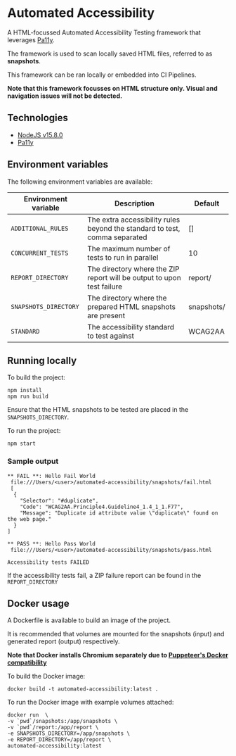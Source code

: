 # Automated Accessibility

A HTML-focussed Automated Accessibility Testing framework that leverages [Pa11y](https://github.com/pa11y/pa11y).

The framework is used to scan locally saved HTML files, referred to as **snapshots**.

This framework can be ran locally or embedded into CI Pipelines.

**Note that this framework focusses on HTML structure only. Visual and navigation issues will not be detected.**

## Technologies

* [NodeJS v15.8.0](https://nodejs.org/dist/v15.8.0/node-v15.8.0.pkg)
* [Pa11y](https://github.com/pa11y/pa11y)

## Environment variables

The following environment variables are available:

| Environment variable  | Description                                                                | Default      |
|-----------------------|----------------------------------------------------------------------------|---------------
| `ADDITIONAL_RULES`    | The extra accessibility rules beyond the standard to test, comma separated | []
| `CONCURRENT_TESTS`    | The maximum number of tests to run in parallel                             | 10
| `REPORT_DIRECTORY`    | The directory where the ZIP report will be output to upon test failure     | report/
| `SNAPSHOTS_DIRECTORY` | The directory where the prepared HTML snapshots are present                | snapshots/
| `STANDARD`            | The accessibility standard to test against                                 | WCAG2AA

## Running locally

To build the project:
```
npm install
npm run build
```

Ensure that the HTML snapshots to be tested are placed in the `SNAPSHOTS_DIRECTORY`.

To run the project:
```
npm start
```

### Sample output

```
** FAIL **: Hello Fail World
 file:///Users/<user>/automated-accessibility/snapshots/fail.html
 [
  {
    "Selector": "#duplicate",
    "Code": "WCAG2AA.Principle4.Guideline4_1.4_1_1.F77",
    "Message": "Duplicate id attribute value \"duplicate\" found on the web page."
  }
]

** PASS **: Hello Pass World
 file:///Users/<user>/automated-accessibility/snapshots/pass.html

Accessibility tests FAILED
```

If the accessibility tests fail, a ZIP failure report can be found in the `REPORT_DIRECTORY`

## Docker usage

A Dockerfile is available to build an image of the project.

It is recommended that volumes are mounted for the snapshots (input) and generated report (output) respectively.

**Note that Docker installs Chromium separately due to [Puppeteer's Docker compatibility](https://github.com/puppeteer/puppeteer/blob/v7.1.0/docs/troubleshooting.md#running-on-alpine)**

To build the Docker image:
```
docker build -t automated-accessibility:latest .
```

To run the Docker image with example volumes attached:
```
docker run  \
-v `pwd`/snapshots:/app/snapshots \
-v `pwd`/report:/app/report \
-e SNAPSHOTS_DIRECTORY=/app/snapshots \
-e REPORT_DIRECTORY=/app/report \
automated-accessibility:latest
```
